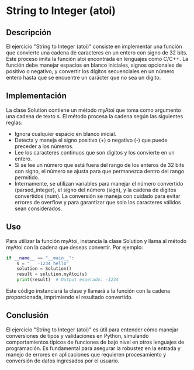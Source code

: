 
# String to Integer (atoi)

## Descripción

El ejercicio "String to Integer (atoi)" consiste en implementar una función que convierte una cadena de caracteres en un entero con signo de 32 bits. Este proceso imita la función atoi encontrada en lenguajes como C/C++. La función debe manejar espacios en blanco iniciales, signos opcionales de positivo o negativo, y convertir los dígitos secuenciales en un número entero hasta que se encuentre un carácter que no sea un dígito.

## Implementación

La clase Solution contiene un método myAtoi que toma como argumento una cadena de texto s. El método procesa la cadena según las siguientes reglas:

* Ignora cualquier espacio en blanco inicial.
* Detecta y maneja el signo positivo (+) o negativo (-) que puede preceder a los números.
* Lee los caracteres continuos que son dígitos y los convierte en un entero.
* Si se lee un número que está fuera del rango de los enteros de 32 bits con signo, el número se ajusta para que permanezca dentro del rango permitido.
* Internamente, se utilizan variables para manejar el número convertido (parsed_integer), el signo del número (sign), y la cadena de dígitos convertidos (num). La conversión se maneja con cuidado para evitar errores de overflow y para garantizar que solo los caracteres válidos sean considerados.

## Uso

Para utilizar la función myAtoi, instancia la clase Solution y llama al método myAtoi con la cadena que deseas convertir. Por ejemplo:

```python
if __name__ == "__main__":
    s = "   -1234 hello"
    solution = Solution()
    result = solution.myAtoi(s)
    print(result)  # Output esperado: -1234
```

Este código instanciará la clase y llamará a la función con la cadena proporcionada, imprimiendo el resultado convertido.

## Conclusión

El ejercicio "String to Integer (atoi)" es útil para entender cómo manejar conversiones de tipos y validaciones en Python, simulando comportamientos típicos de funciones de bajo nivel en otros lenguajes de programación. Es fundamental para asegurar la robustez en la entrada y manejo de errores en aplicaciones que requieren procesamiento y conversión de datos ingresados por el usuario.
